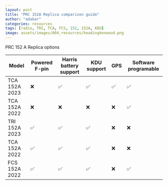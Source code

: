 ```yaml
---
layout: post
title: "PRC 152A Replica comparison guide"
author: "adakar"
categories: resources
tags: [radio, TRI, TCA, FCS, 152, 152A, KDU]
image: assets/images/004_resources/headingkenwood.png
---
```


PRC 152 A Replica options

| Model				| Powered F-pin		| Harris battery support 		| KDU support 		| GPS 		| Software programable 		|
|---				|---				|---							|---				|---		|---						|	
| TCA 152A 2023 	|	❌				| ✅							| ✅				| ✅		| ✅						|
| TCA 152A 2022 	|	❌				| ❌							| ❌				| ❌		| ✅						|
| TRI 152A 2023 	|	✅				| ✅							| ✅				| ❌		| ❌						|
| TCA 152A 2022 	|	✅				| ✅							| ✅				| ❌		| ❌						|
| FCS 152A 2022 	|	✅				| ✅							| ✅				| ❌		| ✅						|
